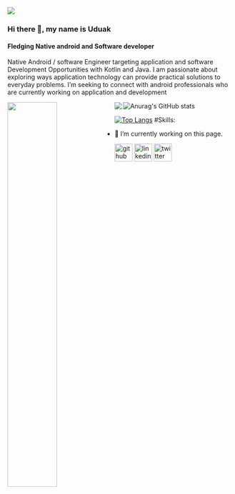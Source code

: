 
![](https://pbs.twimg.com/profile_banners/1156357756078776322/1659217683/1500x500)
### Hi there 👋, my name is Uduak
#### Fledging Native android  and Software developer

Native Android / software Engineer targeting application and software Development Opportunities with Kotlin and Java. I am passionate about exploring ways application technology can provide practical solutions to everyday problems. I’m seeking to connect with android  professionals who are currently working on application and  development

<img align= "left" width="47%" src="https://github-readme-stats.vercel.app/api?username=Uduak-umanah&show_icons=true&theme=radical">

<img align="left"   src="https://github-readme-stats.vercel.app/api/top-langs/?username=Uduak-umanah&layout=compact)](https://github.com/anuraghazra/github-readme-stats">

![Anurag's GitHub stats](https://github-readme-stats.vercel.app/api?username=Uduak-umanah&show_icons=true&theme=radical)


[![Top Langs](https://github-readme-stats.vercel.app/api/top-langs/?username=Uduak-umanah&layout=compact)](https://github.com/anuraghazra/github-readme-stats)
#Skills:


- 🔭 I’m currently working on this page. 


[<img src='https://cdn.jsdelivr.net/npm/simple-icons@3.0.1/icons/github.svg' alt='github' height='40'>](https://github.com/Umanah-uduak)  [<img src='https://cdn.jsdelivr.net/npm/simple-icons@3.0.1/icons/linkedin.svg' alt='linkedin' height='40'>](https://www.linkedin.com/in/https://www.linkedin.com/in/uduak-umanah-b-s-c-33936814b//)  [<img src='https://cdn.jsdelivr.net/npm/simple-icons@3.0.1/icons/twitter.svg' alt='twitter' height='40'>](https://twitter.com/https://twitter.com/uduak_umanah)  

